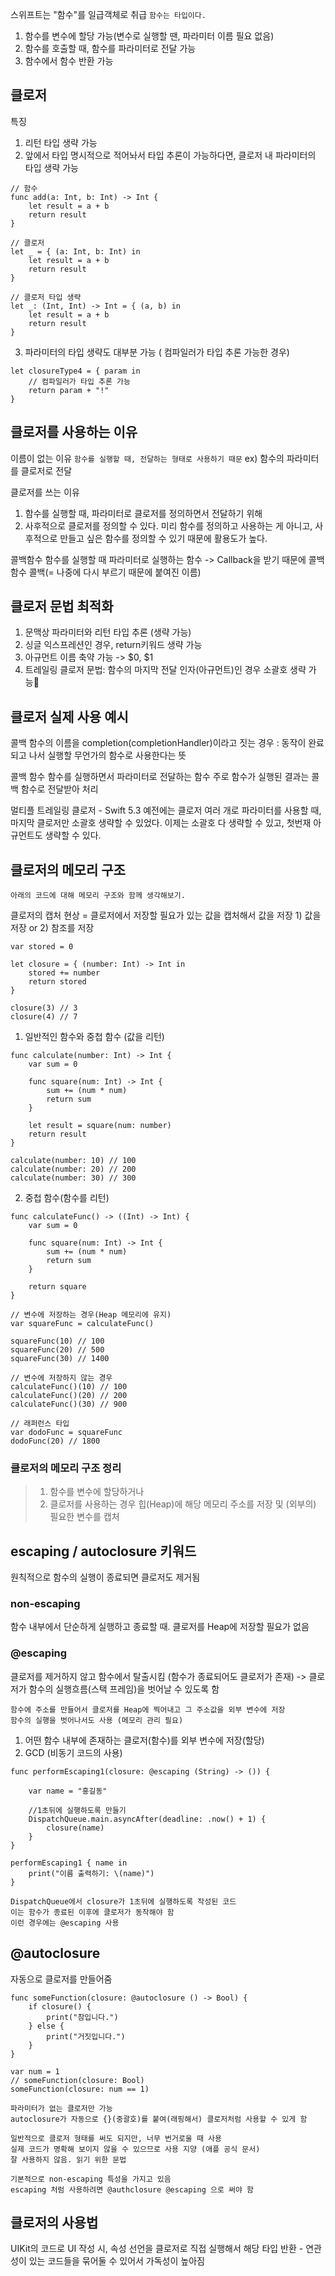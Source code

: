 스위프트는 "함수"를 일급객체로 취급
`함수는 타입이다.`
1. 함수를 변수에 할당 가능(변수로 실행할 땐, 파라미터 이름 필요 없음)
2. 함수를 호출할 때, 함수를 파라미터로 전달 가능
3. 함수에서 함수 반환 가능

## 클로저

특징
1. 리턴 타입 생략 가능
2. 앞에서 타입 명시적으로 적어놔서 타입 추론이 가능하다면, 클로저 내 파라미터의 타입 생략 가능
```
// 함수
func add(a: Int, b: Int) -> Int {
	let result = a + b
	return result
}

// 클로저
let _ = { (a: Int, b: Int) in
	let result = a + b
	return result
}

// 클로저 타입 생략
let _: (Int, Int) -> Int = { (a, b) in
	let result = a + b
	return result
}
```

3. 파라미터의 타입 생략도 대부분 가능 ( 컴파일러가 타입 추론 가능한 경우)
```
let closureType4 = { param in
	// 컴파일러가 타입 추론 가능
	return param + "!"
}
```


## 클로저를 사용하는 이유

이름이 없는 이유
`함수를 실행할 때, 전달하는 형태로 사용하기 때문`
ex) 함수의 파라미터를 클로저로 전달

클로저를 쓰는 이유
1. 함수를 실행할 때, 파라미터로 클로저를 정의하면서 전달하기 위해
2. 사후적으로 클로저를 정의할 수 있다.
	 미리 함수를 정의하고 사용하는 게 아니고, 사후적으로 만들고 싶은 함수를 정의할 수 있기 때문에 활용도가 높다.

콜백함수
함수를 실행할 때 파라미터로 실행하는 함수 -> Callback을 받기 때문에 콜백 함수
콜백(= 나중에 다시 부르기 때문에 붙여진 이름)

## 클로저 문법 최적화
1. 문맥상 파라미터와 리턴 타입 추론 (생략 가능)
2. 싱글 익스프레션인 경우, return키워드 생략 가능
3. 아규먼트 이름 축약 가능 -> $0, $1
4. 트레일링 클로저 문법: 함수의 마지막 전달 인자(아규먼트)인 경우 소괄호 생략 가능

## 클로저 실제 사용 예시

콜백 함수의 이름을 completion(completionHandler)이라고 짓는 경우
: 동작이 완료되고 나서 실행할 무언가의 함수로 사용한다는 뜻

콜백 함수
함수를 실행하면서 파라미터로 전달하는 함수
주로 함수가 실행된 결과는 콜백 함수로 전달받아 처리

멀티플 트레일링 클로저 - Swift 5.3
예전에는 클로저 여러 개로 파라미터를 사용할 때, 마지막 클로저만 소괄호 생략할 수 있었다.
이제는 소괄호 다 생략할 수 있고, 첫번재 아규먼트도 생략할 수 있다.

## 클로저의 메모리 구조
	아래의 코드에 대해 메모리 구조와 함께 생각해보기.

클로저의 캡처 현상
= 클로저에서 저장할 필요가 있는 값을 캡처해서 값을 저장 1) 값을 저장 or 2) 참조를 저장

```
var stored = 0

let closure = { (number: Int) -> Int in
    stored += number
    return stored
}

closure(3) // 3
closure(4) // 7
```


1. 일반적인 함수와 중첩 함수 (값을 리턴)
```
func calculate(number: Int) -> Int {
	var sum = 0
	
	func square(num: Int) -> Int {
		sum += (num * num)
		return sum
	}
	
	let result = square(num: number)
	return result
}

calculate(number: 10) // 100
calculate(number: 20) // 200
calculate(number: 30) // 300
```


2. 중첩 함수(함수를 리턴)
```
func calculateFunc() -> ((Int) -> Int) {
	var sum = 0
	
	func square(num: Int) -> Int {
		sum += (num * num)
		return sum
	}
	
	return square
}

// 변수에 저장하는 경우(Heap 메모리에 유지)
var squareFunc = calculateFunc()

squareFunc(10) // 100
squareFunc(20) // 500
squareFunc(30) // 1400

// 변수에 저장하지 않는 경우
calculateFunc()(10) // 100
calculateFunc()(20) // 200
calculateFunc()(30) // 900

// 래퍼런스 타입
var dodoFunc = squareFunc
dodoFunc(20) // 1800
```


### 클로저의 메모리 구조 정리

> 1. 함수를 변수에 할당하거나
> 2. 클로저를 사용하는 경우
> 힙(Heap)에 해당 메모리 주소를 저장 및 (외부의) 필요한 변수를 캡처


## escaping / autoclosure 키워드
원칙적으로 함수의 실행이 종료되면 클로저도 제거됨

###  non-escaping
함수 내부에서 단순하게 실행하고 종료할 때. 클로저를 Heap에 저장할 필요가 없음

### @escaping
클로저를 제거하지 않고 함수에서 탈출시킴 (함수가 종료되어도 클로저가 존재)
-> 클로저가 함수의 실행흐름(스택 프레임)을 벗어날 수 있도록 함

	함수에 주소를 만들어서 클로저를 Heap에 찍어내고 그 주소값을 외부 변수에 저장
	함수의 실행을 벗어나서도 사용 (메모리 관리 필요)


1. 어떤 함수 내부에 존재하는 클로저(함수)를 외부 변수에 저장(할당)
2. GCD (비동기 코드의 사용)
```
func performEscaping1(closure: @escaping (String) -> ()) {

	var name = "홍길동"
	
	//1초뒤에 실행하도록 만들기
	DispatchQueue.main.asyncAfter(deadline: .now() + 1) {
		closure(name)	
	}
}

performEscaping1 { name in
	print("이름 출력하기: \(name)")
}
```

	DispatchQueue에서 closure가 1초뒤에 실행하도록 작성된 코드
	이는 함수가 종료된 이후에 클로저가 동작해야 함
	이런 경우에는 @escaping 사용

## @autoclosure 
자동으로 클로저를 만들어줌

```
func someFunction(closure: @autoclosure () -> Bool) {
	if closure() {
		print("참입니다.")
	} else {
		print("거짓입니다.")
	}
}

var num = 1
// someFunction(closure: Bool)
someFunction(closure: num == 1)
```

	파라미터가 없는 클로저만 가능
	autoclosure가 자동으로 {}(중괄호)를 붙여(래핑해서) 클로저처럼 사용할 수 있게 함
	
	일반적으로 클로저 형태를 써도 되지만, 너무 번거로울 때 사용
	실제 코드가 명확해 보이지 않을 수 있으므로 사용 지양 (애플 공식 문서)
	잘 사용하지 않음. 읽기 위한 문법
	
	기본적으로 non-escaping 특성을 가지고 있음
	escaping 처럼 사용하려면 @authclosure @escaping 으로 써야 함

## 클로저의 사용법

UIKit의 코드로 UI 작성 시, 속성 선언을 클로저로 직접 실행해서 해당 타입 반환
	- 연관성이 있는 코드들을 묶어둘 수 있어서 가독성이 높아짐 